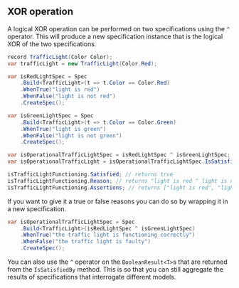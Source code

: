 ﻿## XOR operation

A logical XOR operation can be performed on two specifications using the `^` operator. This will produce a new
specification instance that is the logical XOR of the two specifications.

```csharp
record TrafficLight(Color Color);
var trafficLight = new TrafficLight(Color.Red);

var isRedLightSpec = Spec
    .Build<TrafficLight>(t => t.Color == Color.Red)
    .WhenTrue("light is red")
    .WhenFalse("light is not red")
    .CreateSpec();

var isGreenLightSpec = Spec
    .Build<TrafficLight>(t => t.Color == Color.Green)
    .WhenTrue("light is green")
    .WhenFalse("light is not green")
    .CreateSpec();

var isOperationalTrafficLightSpec = isRedLightSpec ^ isGreenLightSpec;
var isOperationalTrafficLight = isOperationalTrafficLightSpec.IsSatisfiedBy(trafficLight);

isTrafficLightFunctioning.Satisfied; // returns true
isTrafficLightFunctioning.Reason; // returns "light is red ^ light is not green"
isTrafficLightFunctioning.Assertions; // returns ["light is red", "light is not green"]
```

If you want to give it a true or false reasons you can do so by wrapping it in a new specification.

```csharp
var isOperationalTrafficLightSpec = Spec
    .Build<TrafficLight>(isRedLightSpec ^ isGreenLightSpec)
    .WhenTrue("the traffic light is functioning correctly")
    .WhenFalse("the traffic light is faulty")
    .CreateSpec();
```

You can also use the `^` operator on the `BooleanResult<T>`s that are returned from the `IsSatisfiedBy` method. This is
so that you can still aggregate the results of specifications that interrogate different models.